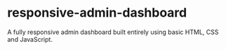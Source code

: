 # responsive-admin-dashboard
A fully responsive admin dashboard built entirely using basic HTML, CSS and JavaScript. 
